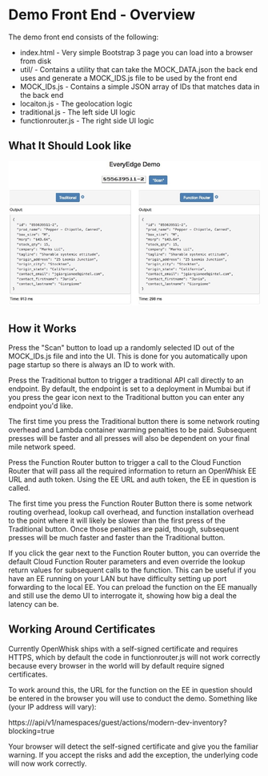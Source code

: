 # Demo Front End - Overview

The demo front end consists of the following:

* index.html - Very simple Bootstrap 3 page you can load into a browser from disk
* util/ - Contains a utility that can take the MOCK_DATA.json the back end uses and generate a MOCK_IDS.js file to be used by the front end
* MOCK_IDs.js - Contains a simple JSON array of IDs that matches data in the back end
* locaiton.js - The geolocation logic
* traditional.js - The left side UI logic
* functionrouter.js - The right side UI logic

## What It Should Look like

![Completed Pipeline](/example.jpg)

## How it Works
Press the "Scan" button to load up a randomly selected ID out of the MOCK_IDs.js file and into the UI.  This is done for you automatically upon page startup so there is always an ID to work with.

Press the Traditional button to trigger a traditional API call directly to an endpoint.  By default, the endpoint is set to a deployment in Mumbai but if you press the gear icon next to the Traditional button you can enter any endpoint you'd like.

The first time you press the Traditional button there is some network routing overhead and Lambda container warming penalties to be paid.  Subsequent presses will be faster and all presses will also be dependent on your final mile network speed.

Press the Function Router button to trigger a call to the Cloud Function Router that will pass all the required information to return an OpenWhisk EE URL and auth token.  Using the EE URL and auth token, the EE in question is called.

The first time you press the Function Router Button there is some network routing overhead, lookup call overhead, and function installation overhead to the point where it will likely be slower than the first press of the Traditional button.  Once those penalties are paid, though, subsequent presses will be much faster and faster than the Traditional button.

If you click the gear next to the Function Router button, you can override the default Cloud Function Router parameters and even override the lookup return values for subsequent calls to the function.  This can be useful if you have an EE running on your LAN but have difficulty setting up port forwarding to the local EE.  You can preload the function on the EE manually and still use the demo UI to interrogate it, showing how big a deal the latency can be.

## Working Around Certificates
Currently OpenWhisk ships with a self-signed certificate and requires HTTPS, which by default the code in functionrouter.js will not work correctly because every browser in the world will by default require signed certificates.

To work around this, the URL for the function on the EE in question should be entered in the browser you will use to conduct the demo.  Something like (your IP address will vary):

https://<IP address>/api/v1/namespaces/guest/actions/modern-dev-inventory?blocking=true

Your browser will detect the self-signed certificate and give you the familiar warning.  If you accept the risks and add the exception, the underlying code will now work correctly.